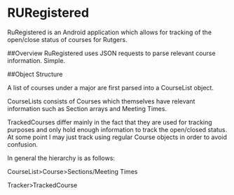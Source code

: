 RURegistered
============

RuRegistered is an Android application which allows for tracking of the open/close status of courses for Rutgers.

##Overview
RuRegistered uses JSON requests to parse relevant course information. Simple.

##Object Structure

A list of courses under a major are first parsed into a CourseList object.

CourseLists consists of Courses which themselves have relevant information such as Section arrays and Meeting Times.


TrackedCourses differ mainly in the fact that they are used for tracking purposes and only hold enough information to track the open/closed status.
At some point I may just track using regular Course objects in order to avoid confusion.

In general the hierarchy is as follows:

CourseList>Course>Sections/Meeting Times

Tracker>TrackedCourse
